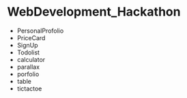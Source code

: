 # WebDevelopment_Hackathon
 - PersonalProfolio
 - PriceCard
 - SignUp
 - Todolist
 - calculator
 - parallax
 - porfolio
 - table
 - tictactoe
